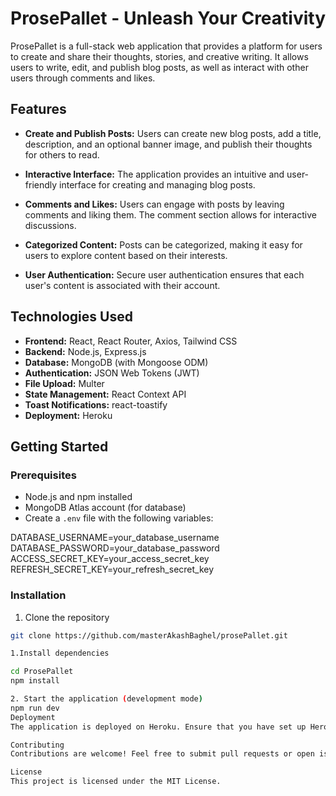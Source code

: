  # ProsePallet - Unleash Your Creativity

ProsePallet is a full-stack web application that provides a platform for users to create and share their thoughts, stories, and creative writing. It allows users to write, edit, and publish blog posts, as well as interact with other users through comments and likes.

## Features

- **Create and Publish Posts:** Users can create new blog posts, add a title, description, and an optional banner image, and publish their thoughts for others to read.

- **Interactive Interface:** The application provides an intuitive and user-friendly interface for creating and managing blog posts.

- **Comments and Likes:** Users can engage with posts by leaving comments and liking them. The comment section allows for interactive discussions.

- **Categorized Content:** Posts can be categorized, making it easy for users to explore content based on their interests.

- **User Authentication:** Secure user authentication ensures that each user's content is associated with their account.

## Technologies Used

- **Frontend:** React, React Router, Axios, Tailwind CSS
- **Backend:** Node.js, Express.js
- **Database:** MongoDB (with Mongoose ODM)
- **Authentication:** JSON Web Tokens (JWT)
- **File Upload:** Multer
- **State Management:** React Context API
- **Toast Notifications:** react-toastify
- **Deployment:** Heroku

## Getting Started

### Prerequisites

- Node.js and npm installed
- MongoDB Atlas account (for database)
- Create a `.env` file with the following variables:

DATABASE_USERNAME=your_database_username
DATABASE_PASSWORD=your_database_password
ACCESS_SECRET_KEY=your_access_secret_key
REFRESH_SECRET_KEY=your_refresh_secret_key


### Installation

1. Clone the repository
 ```bash
 git clone https://github.com/masterAkashBaghel/prosePallet.git

1.Install dependencies

cd ProsePallet
npm install

2. Start the application (development mode)
npm run dev
Deployment
The application is deployed on Heroku. Ensure that you have set up Heroku and MongoDB Atlas for production deployment.

Contributing
Contributions are welcome! Feel free to submit pull requests or open issues.

License
This project is licensed under the MIT License.
